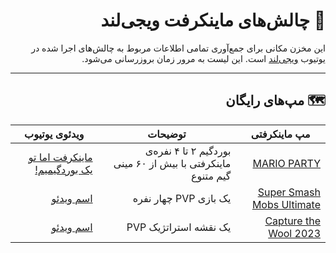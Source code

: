
<div dir="rtl">

# 👾 چالش‌های ماینکرفت ویجی‌لند
 این مخزن مکانی برای جمع‌آوری تمامی اطلاعات مربوط به چالش‌های اجرا شده در یوتیوب [ویجی‌لند](#) است. این لیست به مرور زمان بروزرسانی می‌شود.
 ***

## 🗺️ مپ‌های رایگان

 مپ ماینکرفتی | توضیحات | ویدئوی یوتیوب
 --- | --- | ---
[MARIO PARTY](https://www.minecraftmaps.com/game-maps/mario-party) | بوردگیم ۲ تا ۴ نفره‌ی ماینکرفتی با بیش از ۶۰ مینی گیم متنوع | [ماینکرفت اما تو یک بوردگیمیم!]([#](https://youtu.be/h9ly_CgPl6Q))
[Super Smash Mobs Ultimate](https://www.minecraftmaps.com/pvp-maps/super-smash-mobs-ultimate) | یک بازی PVP چهار نفره | [اسم ویدئو](#)
[Capture the Wool 2023](https://www.minecraftmaps.com/pvp-maps/capture-the-wool-2023) | یک نقشه استراتژیک PVP | [اسم ویدئو](#)




<div dir="ltr">
